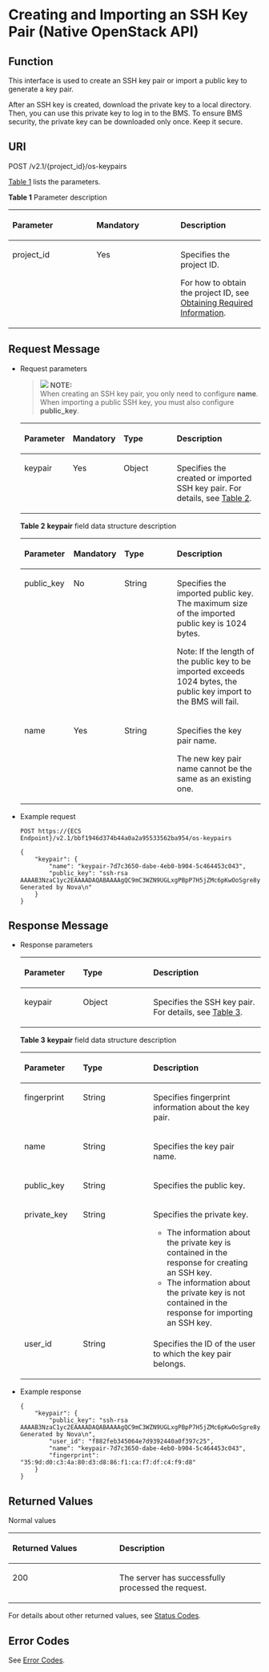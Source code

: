 # Creating and Importing an SSH Key Pair \(Native OpenStack API\)<a name="EN-US_TOPIC_0060384660"></a>

## Function<a name="section46928615105534"></a>

This interface is used to create an SSH key pair or import a public key to generate a key pair.

After an SSH key is created, download the private key to a local directory. Then, you can use this private key to log in to the BMS. To ensure BMS security, the private key can be downloaded only once. Keep it secure.

## URI<a name="section3181044105534"></a>

POST /v2.1/\{project\_id\}/os-keypairs

[Table 1](#table137043339568)  lists the parameters.

**Table  1**  Parameter description

<a name="table137043339568"></a>
<table><thead align="left"><tr id="row6707133385614"><th class="cellrowborder" valign="top" width="33.33333333333333%" id="mcps1.2.4.1.1"><p id="p16860355105534"><a name="p16860355105534"></a><a name="p16860355105534"></a>Parameter</p>
</th>
<th class="cellrowborder" valign="top" width="33.33333333333333%" id="mcps1.2.4.1.2"><p id="p23511481105534"><a name="p23511481105534"></a><a name="p23511481105534"></a>Mandatory</p>
</th>
<th class="cellrowborder" valign="top" width="33.33333333333333%" id="mcps1.2.4.1.3"><p id="p25381808105534"><a name="p25381808105534"></a><a name="p25381808105534"></a>Description</p>
</th>
</tr>
</thead>
<tbody><tr id="row1170718332563"><td class="cellrowborder" valign="top" width="33.33333333333333%" headers="mcps1.2.4.1.1 "><p id="p32953279105534"><a name="p32953279105534"></a><a name="p32953279105534"></a>project_id</p>
</td>
<td class="cellrowborder" valign="top" width="33.33333333333333%" headers="mcps1.2.4.1.2 "><p id="p51969960105534"><a name="p51969960105534"></a><a name="p51969960105534"></a>Yes</p>
</td>
<td class="cellrowborder" valign="top" width="33.33333333333333%" headers="mcps1.2.4.1.3 "><p id="p48817201105534"><a name="p48817201105534"></a><a name="p48817201105534"></a>Specifies the project ID.</p>
<p id="p9141450142010"><a name="p9141450142010"></a><a name="p9141450142010"></a>For how to obtain the project ID, see <a href="https://docs.otc.t-systems.com/en-us/api/apiug/apig-en-api-180328009.html" target="_blank" rel="noopener noreferrer">Obtaining Required Information</a>.</p>
</td>
</tr>
</tbody>
</table>

## Request Message<a name="section61879170105534"></a>

-   Request parameters

    >![](/images/icon-note.gif) **NOTE:**   
    >When creating an SSH key pair, you only need to configure  **name**. When importing a public SSH key, you must also configure  **public\_key**.  

    <a name="table40018745105534"></a>
    <table><thead align="left"><tr id="row48164488105534"><th class="cellrowborder" valign="top" width="19.37%" id="mcps1.1.5.1.1"><p id="p19987085"><a name="p19987085"></a><a name="p19987085"></a>Parameter</p>
    </th>
    <th class="cellrowborder" valign="top" width="17.09%" id="mcps1.1.5.1.2"><p id="p09341937982"><a name="p09341937982"></a><a name="p09341937982"></a>Mandatory</p>
    </th>
    <th class="cellrowborder" valign="top" width="23.93%" id="mcps1.1.5.1.3"><p id="p4546697"><a name="p4546697"></a><a name="p4546697"></a>Type</p>
    </th>
    <th class="cellrowborder" valign="top" width="39.61%" id="mcps1.1.5.1.4"><p id="p32738149"><a name="p32738149"></a><a name="p32738149"></a>Description</p>
    </th>
    </tr>
    </thead>
    <tbody><tr id="row6972410105534"><td class="cellrowborder" valign="top" width="19.37%" headers="mcps1.1.5.1.1 "><p id="p27894300105534"><a name="p27894300105534"></a><a name="p27894300105534"></a>keypair</p>
    </td>
    <td class="cellrowborder" valign="top" width="17.09%" headers="mcps1.1.5.1.2 "><p id="p993423719814"><a name="p993423719814"></a><a name="p993423719814"></a>Yes</p>
    </td>
    <td class="cellrowborder" valign="top" width="23.93%" headers="mcps1.1.5.1.3 "><p id="p8634695105534"><a name="p8634695105534"></a><a name="p8634695105534"></a>Object</p>
    </td>
    <td class="cellrowborder" valign="top" width="39.61%" headers="mcps1.1.5.1.4 "><p id="p28321695105534"><a name="p28321695105534"></a><a name="p28321695105534"></a>Specifies the created or imported SSH key pair. For details, see <a href="#table44094886105534">Table 2</a>.</p>
    </td>
    </tr>
    </tbody>
    </table>

    **Table  2** **keypair**  field data structure description

    <a name="table44094886105534"></a>
    <table><thead align="left"><tr id="row40587827105534"><th class="cellrowborder" valign="top" width="20.59205920592059%" id="mcps1.2.5.1.1"><p id="p16104135417242"><a name="p16104135417242"></a><a name="p16104135417242"></a>Parameter</p>
    </th>
    <th class="cellrowborder" valign="top" width="15.601560156015601%" id="mcps1.2.5.1.2"><p id="p14086419811"><a name="p14086419811"></a><a name="p14086419811"></a>Mandatory</p>
    </th>
    <th class="cellrowborder" valign="top" width="24.02240224022402%" id="mcps1.2.5.1.3"><p id="p1110685412246"><a name="p1110685412246"></a><a name="p1110685412246"></a>Type</p>
    </th>
    <th class="cellrowborder" valign="top" width="39.78397839783978%" id="mcps1.2.5.1.4"><p id="p41093543243"><a name="p41093543243"></a><a name="p41093543243"></a>Description</p>
    </th>
    </tr>
    </thead>
    <tbody><tr id="row49263560105534"><td class="cellrowborder" valign="top" width="20.59205920592059%" headers="mcps1.2.5.1.1 "><p id="p30925442105534"><a name="p30925442105534"></a><a name="p30925442105534"></a>public_key</p>
    </td>
    <td class="cellrowborder" valign="top" width="15.601560156015601%" headers="mcps1.2.5.1.2 "><p id="p9407741984"><a name="p9407741984"></a><a name="p9407741984"></a>No</p>
    </td>
    <td class="cellrowborder" valign="top" width="24.02240224022402%" headers="mcps1.2.5.1.3 "><p id="p31731563105534"><a name="p31731563105534"></a><a name="p31731563105534"></a>String</p>
    </td>
    <td class="cellrowborder" valign="top" width="39.78397839783978%" headers="mcps1.2.5.1.4 "><p id="p20119786105534"><a name="p20119786105534"></a><a name="p20119786105534"></a>Specifies the imported public key. The maximum size of the imported public key is 1024 bytes.</p>
    <p id="p46860349105534"><a name="p46860349105534"></a><a name="p46860349105534"></a>Note: If the length of the public key to be imported exceeds 1024 bytes, the public key import to the <span id="text10252131514405"><a name="text10252131514405"></a><a name="text10252131514405"></a>BMS</span><span id="text42529159407"><a name="text42529159407"></a><a name="text42529159407"></a></span> will fail.</p>
    </td>
    </tr>
    <tr id="row19089958105534"><td class="cellrowborder" valign="top" width="20.59205920592059%" headers="mcps1.2.5.1.1 "><p id="p2782726105534"><a name="p2782726105534"></a><a name="p2782726105534"></a>name</p>
    </td>
    <td class="cellrowborder" valign="top" width="15.601560156015601%" headers="mcps1.2.5.1.2 "><p id="p040720411810"><a name="p040720411810"></a><a name="p040720411810"></a>Yes</p>
    </td>
    <td class="cellrowborder" valign="top" width="24.02240224022402%" headers="mcps1.2.5.1.3 "><p id="p3855315105534"><a name="p3855315105534"></a><a name="p3855315105534"></a>String</p>
    </td>
    <td class="cellrowborder" valign="top" width="39.78397839783978%" headers="mcps1.2.5.1.4 "><p id="p43845137105534"><a name="p43845137105534"></a><a name="p43845137105534"></a>Specifies the key pair name.</p>
    <p id="p59061918105534"><a name="p59061918105534"></a><a name="p59061918105534"></a>The new key pair name cannot be the same as an existing one.</p>
    </td>
    </tr>
    </tbody>
    </table>


-   Example request

    ```
    POST https://{ECS Endpoint}/v2.1/bbf1946d374b44a0a2a95533562ba954/os-keypairs
    ```

    ```
    {
        "keypair": {
            "name": "keypair-7d7c3650-dabe-4eb0-b904-5c464453c043",
            "public_key": "ssh-rsa AAAAB3NzaC1yc2EAAAADAQABAAAAgQC9mC3WZN9UGLxgPBpP7H5jZMc6pKwOoSgre8yun6REFktn/Kz7DUt9jaR1UJyRzHxITfCfAIgSxPdGqB/oF1suMyWgu5i0625vavLB5z5kC8Hq3qZJ9zJO1poE1kyD+htiTtPWJ88e12xuH2XB/CZN9OpEiF98hAagiOE0EnOS5Q== Generated by Nova\n"
        }
    }
    ```


## Response Message<a name="section33789573105534"></a>

-   Response parameters

    <a name="table32814569105534"></a>
    <table><thead align="left"><tr id="row31072960105534"><th class="cellrowborder" valign="top" width="24.39%" id="mcps1.1.4.1.1"><p id="p104001675252"><a name="p104001675252"></a><a name="p104001675252"></a>Parameter</p>
    </th>
    <th class="cellrowborder" valign="top" width="29.270000000000003%" id="mcps1.1.4.1.2"><p id="p840215762519"><a name="p840215762519"></a><a name="p840215762519"></a>Type</p>
    </th>
    <th class="cellrowborder" valign="top" width="46.339999999999996%" id="mcps1.1.4.1.3"><p id="p1040516718253"><a name="p1040516718253"></a><a name="p1040516718253"></a>Description</p>
    </th>
    </tr>
    </thead>
    <tbody><tr id="row30545796105534"><td class="cellrowborder" valign="top" width="24.39%" headers="mcps1.1.4.1.1 "><p id="p58290412105534"><a name="p58290412105534"></a><a name="p58290412105534"></a>keypair</p>
    </td>
    <td class="cellrowborder" valign="top" width="29.270000000000003%" headers="mcps1.1.4.1.2 "><p id="p23902945105534"><a name="p23902945105534"></a><a name="p23902945105534"></a>Object</p>
    </td>
    <td class="cellrowborder" valign="top" width="46.339999999999996%" headers="mcps1.1.4.1.3 "><p id="p57090378105534"><a name="p57090378105534"></a><a name="p57090378105534"></a>Specifies the SSH key pair. For details, see <a href="#table11390225105534">Table 3</a>.</p>
    </td>
    </tr>
    </tbody>
    </table>

    **Table  3** **keypair**  field data structure description

    <a name="table11390225105534"></a>
    <table><thead align="left"><tr id="row13107196105534"><th class="cellrowborder" valign="top" width="24.39%" id="mcps1.2.4.1.1"><p id="p4172201014255"><a name="p4172201014255"></a><a name="p4172201014255"></a>Parameter</p>
    </th>
    <th class="cellrowborder" valign="top" width="29.270000000000003%" id="mcps1.2.4.1.2"><p id="p10173141011254"><a name="p10173141011254"></a><a name="p10173141011254"></a>Type</p>
    </th>
    <th class="cellrowborder" valign="top" width="46.339999999999996%" id="mcps1.2.4.1.3"><p id="p817617100257"><a name="p817617100257"></a><a name="p817617100257"></a>Description</p>
    </th>
    </tr>
    </thead>
    <tbody><tr id="row45769827105534"><td class="cellrowborder" valign="top" width="24.39%" headers="mcps1.2.4.1.1 "><p id="p16368506105534"><a name="p16368506105534"></a><a name="p16368506105534"></a>fingerprint</p>
    </td>
    <td class="cellrowborder" valign="top" width="29.270000000000003%" headers="mcps1.2.4.1.2 "><p id="p50780601105534"><a name="p50780601105534"></a><a name="p50780601105534"></a>String</p>
    </td>
    <td class="cellrowborder" valign="top" width="46.339999999999996%" headers="mcps1.2.4.1.3 "><p id="p19588041105534"><a name="p19588041105534"></a><a name="p19588041105534"></a>Specifies fingerprint information about the key pair.</p>
    </td>
    </tr>
    <tr id="row42074647105534"><td class="cellrowborder" valign="top" width="24.39%" headers="mcps1.2.4.1.1 "><p id="p52603235105534"><a name="p52603235105534"></a><a name="p52603235105534"></a>name</p>
    </td>
    <td class="cellrowborder" valign="top" width="29.270000000000003%" headers="mcps1.2.4.1.2 "><p id="p33003603105534"><a name="p33003603105534"></a><a name="p33003603105534"></a>String</p>
    </td>
    <td class="cellrowborder" valign="top" width="46.339999999999996%" headers="mcps1.2.4.1.3 "><p id="p56046159105534"><a name="p56046159105534"></a><a name="p56046159105534"></a>Specifies the key pair name.</p>
    </td>
    </tr>
    <tr id="row34653390105534"><td class="cellrowborder" valign="top" width="24.39%" headers="mcps1.2.4.1.1 "><p id="p55461192105534"><a name="p55461192105534"></a><a name="p55461192105534"></a>public_key</p>
    </td>
    <td class="cellrowborder" valign="top" width="29.270000000000003%" headers="mcps1.2.4.1.2 "><p id="p63171587105534"><a name="p63171587105534"></a><a name="p63171587105534"></a>String</p>
    </td>
    <td class="cellrowborder" valign="top" width="46.339999999999996%" headers="mcps1.2.4.1.3 "><p id="p16624935105534"><a name="p16624935105534"></a><a name="p16624935105534"></a>Specifies the public key.</p>
    </td>
    </tr>
    <tr id="row15406687105534"><td class="cellrowborder" valign="top" width="24.39%" headers="mcps1.2.4.1.1 "><p id="p39982130105534"><a name="p39982130105534"></a><a name="p39982130105534"></a>private_key</p>
    </td>
    <td class="cellrowborder" valign="top" width="29.270000000000003%" headers="mcps1.2.4.1.2 "><p id="p17327106105534"><a name="p17327106105534"></a><a name="p17327106105534"></a>String</p>
    </td>
    <td class="cellrowborder" valign="top" width="46.339999999999996%" headers="mcps1.2.4.1.3 "><p id="p61318326105534"><a name="p61318326105534"></a><a name="p61318326105534"></a>Specifies the private key.</p>
    <a name="ul53408548183356"></a><a name="ul53408548183356"></a><ul id="ul53408548183356"><li>The information about the private key is contained in the response for creating an SSH key.</li><li>The information about the private key is not contained in the response for importing an SSH key.</li></ul>
    </td>
    </tr>
    <tr id="row14994025105534"><td class="cellrowborder" valign="top" width="24.39%" headers="mcps1.2.4.1.1 "><p id="p6556527105534"><a name="p6556527105534"></a><a name="p6556527105534"></a>user_id</p>
    </td>
    <td class="cellrowborder" valign="top" width="29.270000000000003%" headers="mcps1.2.4.1.2 "><p id="p61316685105534"><a name="p61316685105534"></a><a name="p61316685105534"></a>String</p>
    </td>
    <td class="cellrowborder" valign="top" width="46.339999999999996%" headers="mcps1.2.4.1.3 "><p id="p595628105534"><a name="p595628105534"></a><a name="p595628105534"></a>Specifies the ID of the user to which the key pair belongs.</p>
    </td>
    </tr>
    </tbody>
    </table>


-   Example response

    ```
    {
        "keypair": {
            "public_key": "ssh-rsa AAAAB3NzaC1yc2EAAAADAQABAAAAgQC9mC3WZN9UGLxgPBpP7H5jZMc6pKwOoSgre8yun6REFktn/Kz7DUt9jaR1UJyRzHxITfCfAIgSxPdGqB/oF1suMyWgu5i0625vavLB5z5kC8Hq3qZJ9zJO1poE1kyD+htiTtPWJ88e12xuH2XB/CZN9OpEiF98hAagiOE0EnOS5Q== Generated by Nova\n",
            "user_id": "f882feb345064e7d9392440a0f397c25",
            "name": "keypair-7d7c3650-dabe-4eb0-b904-5c464453c043",
            "fingerprint": "35:9d:d0:c3:4a:80:d3:d8:86:f1:ca:f7:df:c4:f9:d8"
        }
    }
    ```


## Returned Values<a name="section7610951"></a>

Normal values

<a name="en-us_topic_0106040941_table753804619176"></a>
<table><thead align="left"><tr id="en-us_topic_0106040941_row10735134615172"><th class="cellrowborder" valign="top" width="42.42%" id="mcps1.1.3.1.1"><p id="en-us_topic_0106040941_p19735204616177"><a name="en-us_topic_0106040941_p19735204616177"></a><a name="en-us_topic_0106040941_p19735204616177"></a>Returned Values</p>
</th>
<th class="cellrowborder" valign="top" width="57.58%" id="mcps1.1.3.1.2"><p id="en-us_topic_0106040941_p207355465176"><a name="en-us_topic_0106040941_p207355465176"></a><a name="en-us_topic_0106040941_p207355465176"></a>Description</p>
</th>
</tr>
</thead>
<tbody><tr id="en-us_topic_0106040941_row1473514621713"><td class="cellrowborder" valign="top" width="42.42%" headers="mcps1.1.3.1.1 "><p id="en-us_topic_0106040941_p13735144611178"><a name="en-us_topic_0106040941_p13735144611178"></a><a name="en-us_topic_0106040941_p13735144611178"></a>200</p>
</td>
<td class="cellrowborder" valign="top" width="57.58%" headers="mcps1.1.3.1.2 "><p id="en-us_topic_0106040941_p207351246161711"><a name="en-us_topic_0106040941_p207351246161711"></a><a name="en-us_topic_0106040941_p207351246161711"></a>The server has successfully processed the request.</p>
</td>
</tr>
</tbody>
</table>

For details about other returned values, see  [Status Codes](status-codes.md).

## Error Codes<a name="section14752650154917"></a>

See  [Error Codes](error-codes.md).

